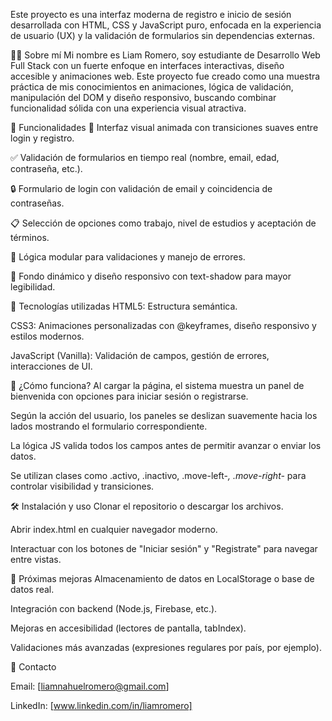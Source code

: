 Este proyecto es una interfaz moderna de registro e inicio de sesión desarrollada con HTML, CSS y JavaScript puro, enfocada en la experiencia de usuario (UX) y la validación de formularios sin dependencias externas.

🧑‍💻 Sobre mí
Mi nombre es Liam Romero, soy estudiante de Desarrollo Web Full Stack con un fuerte enfoque en interfaces interactivas, diseño accesible y animaciones web. Este proyecto fue creado como una muestra práctica de mis conocimientos en animaciones, lógica de validación, manipulación del DOM y diseño responsivo, buscando combinar funcionalidad sólida con una experiencia visual atractiva.

🚀 Funcionalidades
🎨 Interfaz visual animada con transiciones suaves entre login y registro.

✅ Validación de formularios en tiempo real (nombre, email, edad, contraseña, etc.).

🔒 Formulario de login con validación de email y coincidencia de contraseñas.

📋 Selección de opciones como trabajo, nivel de estudios y aceptación de términos.

🧠 Lógica modular para validaciones y manejo de errores.

🌄 Fondo dinámico y diseño responsivo con text-shadow para mayor legibilidad.

🧩 Tecnologías utilizadas
HTML5: Estructura semántica.

CSS3: Animaciones personalizadas con @keyframes, diseño responsivo y estilos modernos.

JavaScript (Vanilla): Validación de campos, gestión de errores, interacciones de UI.

🧠 ¿Cómo funciona?
Al cargar la página, el sistema muestra un panel de bienvenida con opciones para iniciar sesión o registrarse.

Según la acción del usuario, los paneles se deslizan suavemente hacia los lados mostrando el formulario correspondiente.

La lógica JS valida todos los campos antes de permitir avanzar o enviar los datos.

Se utilizan clases como .activo, .inactivo, .move-left-*, .move-right-* para controlar visibilidad y transiciones.

🛠️ Instalación y uso
Clonar el repositorio o descargar los archivos.

Abrir index.html en cualquier navegador moderno.

Interactuar con los botones de "Iniciar sesión" y "Registrate" para navegar entre vistas.

🎯 Próximas mejoras
Almacenamiento de datos en LocalStorage o base de datos real.

Integración con backend (Node.js, Firebase, etc.).

Mejoras en accesibilidad (lectores de pantalla, tabIndex).

Validaciones más avanzadas (expresiones regulares por país, por ejemplo).


🤝 Contacto

Email: [liamnahuelromero@gmail.com]

LinkedIn: [www.linkedin.com/in/liamromero]

